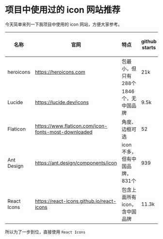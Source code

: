 # 项目中使用过的 icon 网站推荐

今天简单来列一下我项目中使用的 icon 网站，方便大家参考。

| 名称         | 官网                    | 特点                  | github starts | NPM 周下载   | 未压缩大小   | 支持框架                                                             | 安装                                                 | 用法                                                     |
|------------|-----------------------|:--------------------|---------------|-----------|---------|------------------------------------------------------------------|----------------------------------------------------|--------------------------------------------------------|
| heroicons  | https://heroicons.com | 包最小，但只有288个         | 21k           | 943,824   | 3.37 MB | React,Vue                                                        | `npm i @heroicons/react`                           | `<BeakerIcon className="size-6 text-blue-500" />`      |
| Lucide | https://lucide.dev/icons   | 1846个，无中国品牌         | 9.5k          | 1,087,075 | 23.5 MB | React,Next.js,React Native,Vue,Svelte,Solid,Angular,Static usage | `npm i lucide-react` | ` <Smile color="#3e9392" size={64} strokeWidth={1} />` |
| Flaticon | https://www.flaticon.com/icon-fonts-most-downloaded | 角度、边框可选             | 52            | 6,681 | 27 MB   | React,Vue,Svelte,Solid,Angular,Static usage                      | `npm i @flaticon/flaticon-uicons` | `<i class="fi fi-rr-user" />` `<i class="fi fi-br-user"></i>`                         |
| Ant Design | https://ant.design/components/icon | icon 不多，但有中国品牌，831个 | 939           | 1,257,385 | 11.3 MB | React,React Native,Vue,Angular                                       | `npm i @ant-design/icons` | ` <HomeOutlined />`                         |
| React Icons | https://react-icons.github.io/react-icons   | 包含上面所有icon，含中国品牌    | 11.3k         | 2,112,299 | 85 MB   | React                                                            | `npm i react-icons` | `<FaBeer />`                                           |

所以为了一步到位，直接使用 `React Icons`
